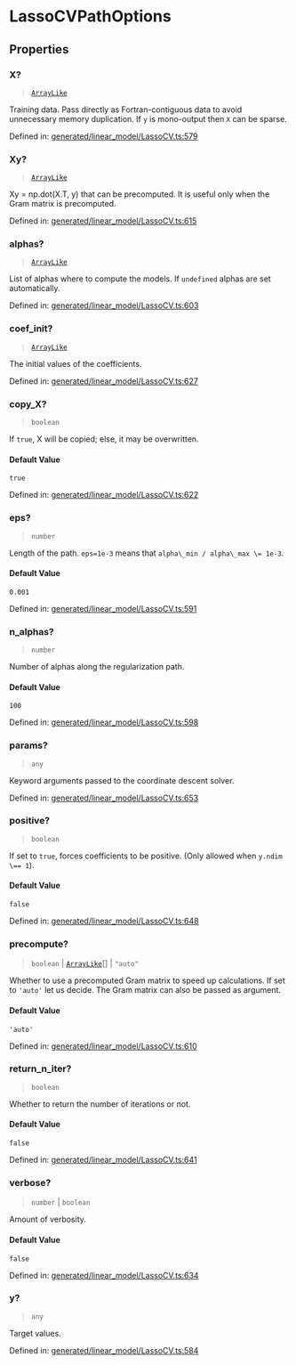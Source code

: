 # LassoCVPathOptions

## Properties

### X?

> [`ArrayLike`](../types/ArrayLike.md)

Training data. Pass directly as Fortran-contiguous data to avoid unnecessary memory duplication. If `y` is mono-output then `X` can be sparse.

Defined in:  [generated/linear\_model/LassoCV.ts:579](https://github.com/transitive-bullshit/scikit-learn-ts/blob/92ab806/packages/sklearn/src/generated/linear_model/LassoCV.ts#L579)

### Xy?

> [`ArrayLike`](../types/ArrayLike.md)

Xy = np.dot(X.T, y) that can be precomputed. It is useful only when the Gram matrix is precomputed.

Defined in:  [generated/linear\_model/LassoCV.ts:615](https://github.com/transitive-bullshit/scikit-learn-ts/blob/92ab806/packages/sklearn/src/generated/linear_model/LassoCV.ts#L615)

### alphas?

> [`ArrayLike`](../types/ArrayLike.md)

List of alphas where to compute the models. If `undefined` alphas are set automatically.

Defined in:  [generated/linear\_model/LassoCV.ts:603](https://github.com/transitive-bullshit/scikit-learn-ts/blob/92ab806/packages/sklearn/src/generated/linear_model/LassoCV.ts#L603)

### coef\_init?

> [`ArrayLike`](../types/ArrayLike.md)

The initial values of the coefficients.

Defined in:  [generated/linear\_model/LassoCV.ts:627](https://github.com/transitive-bullshit/scikit-learn-ts/blob/92ab806/packages/sklearn/src/generated/linear_model/LassoCV.ts#L627)

### copy\_X?

> `boolean`

If `true`, X will be copied; else, it may be overwritten.

#### Default Value

`true`

Defined in:  [generated/linear\_model/LassoCV.ts:622](https://github.com/transitive-bullshit/scikit-learn-ts/blob/92ab806/packages/sklearn/src/generated/linear_model/LassoCV.ts#L622)

### eps?

> `number`

Length of the path. `eps=1e-3` means that `alpha\_min / alpha\_max \= 1e-3`.

#### Default Value

`0.001`

Defined in:  [generated/linear\_model/LassoCV.ts:591](https://github.com/transitive-bullshit/scikit-learn-ts/blob/92ab806/packages/sklearn/src/generated/linear_model/LassoCV.ts#L591)

### n\_alphas?

> `number`

Number of alphas along the regularization path.

#### Default Value

`100`

Defined in:  [generated/linear\_model/LassoCV.ts:598](https://github.com/transitive-bullshit/scikit-learn-ts/blob/92ab806/packages/sklearn/src/generated/linear_model/LassoCV.ts#L598)

### params?

> `any`

Keyword arguments passed to the coordinate descent solver.

Defined in:  [generated/linear\_model/LassoCV.ts:653](https://github.com/transitive-bullshit/scikit-learn-ts/blob/92ab806/packages/sklearn/src/generated/linear_model/LassoCV.ts#L653)

### positive?

> `boolean`

If set to `true`, forces coefficients to be positive. (Only allowed when `y.ndim \== 1`).

#### Default Value

`false`

Defined in:  [generated/linear\_model/LassoCV.ts:648](https://github.com/transitive-bullshit/scikit-learn-ts/blob/92ab806/packages/sklearn/src/generated/linear_model/LassoCV.ts#L648)

### precompute?

> `boolean` \| [`ArrayLike`](../types/ArrayLike.md)[] \| `"auto"`

Whether to use a precomputed Gram matrix to speed up calculations. If set to `'auto'` let us decide. The Gram matrix can also be passed as argument.

#### Default Value

`'auto'`

Defined in:  [generated/linear\_model/LassoCV.ts:610](https://github.com/transitive-bullshit/scikit-learn-ts/blob/92ab806/packages/sklearn/src/generated/linear_model/LassoCV.ts#L610)

### return\_n\_iter?

> `boolean`

Whether to return the number of iterations or not.

#### Default Value

`false`

Defined in:  [generated/linear\_model/LassoCV.ts:641](https://github.com/transitive-bullshit/scikit-learn-ts/blob/92ab806/packages/sklearn/src/generated/linear_model/LassoCV.ts#L641)

### verbose?

> `number` \| `boolean`

Amount of verbosity.

#### Default Value

`false`

Defined in:  [generated/linear\_model/LassoCV.ts:634](https://github.com/transitive-bullshit/scikit-learn-ts/blob/92ab806/packages/sklearn/src/generated/linear_model/LassoCV.ts#L634)

### y?

> `any`

Target values.

Defined in:  [generated/linear\_model/LassoCV.ts:584](https://github.com/transitive-bullshit/scikit-learn-ts/blob/92ab806/packages/sklearn/src/generated/linear_model/LassoCV.ts#L584)
